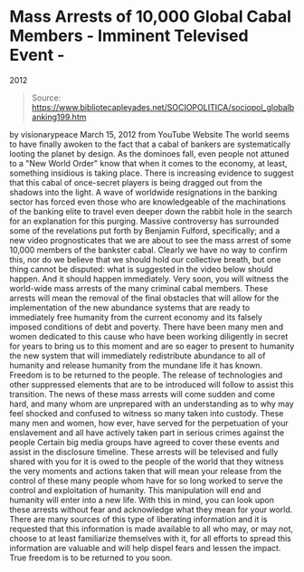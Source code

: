 # Mass Arrests of 10,000 Global Cabal Members - Imminent Televised Event - 
2012

> Source: https://www.bibliotecapleyades.net/SOCIOPOLITICA/sociopol_globalbanking199.htm

by
visionarypeace
March 15, 2012
from
YouTube Website
The world seems to have finally awoken to the
fact that a cabal of bankers are systematically looting the planet by
design. As the dominoes fall, even people not attuned to a "New World Order"
know that when it comes to the economy, at least, something insidious is
taking place.
There is increasing evidence to suggest that this cabal of once-secret
players is being
dragged out from the shadows into the light.
A
wave of worldwide resignations in the banking
sector has forced even those who are knowledgeable of the machinations of
the banking elite to travel even deeper down the rabbit hole in the search
for an explanation for this purging.
Massive controversy has surrounded some of the revelations put forth by
Benjamin Fulford, specifically; and a new video prognosticates that we are
about to see the mass arrest of some 10,000 members of the bankster cabal.
Clearly we have no way to confirm this, nor do
we believe that we should hold our collective breath, but one thing cannot
be disputed: what is suggested in the video below should happen. And it
should happen immediately.
Very soon, you will witness the world-wide mass arrests of the many criminal
cabal members.
These arrests will mean the removal of the final obstacles that will allow
for the implementation of the new abundance systems that are ready to
immediately free humanity from the current economy and its falsely imposed
conditions of debt and poverty.
There have been many men and women dedicated to this cause who have been
working diligently in secret for years to bring us to this moment and are so
eager to present to humanity the new system that will immediately
redistribute abundance to all of humanity and release humanity from the
mundane life it has known.
Freedom is to be returned to the people.
The release of technologies and other suppressed elements that are to be
introduced will follow to assist this transition.
The news of these mass arrests will come sudden and come hard, and many whom
are unprepared with an understanding as to why may feel shocked and confused
to witness so many taken into custody.
These many men and women, how ever, have served for the perpetuation of your
enslavement and all have actively taken part in serious crimes against the
people
Certain big media groups have agreed to cover these events and assist in the
disclosure timeline. These arrests will be televised and fully shared with
you for it is owed to the people of the world that they witness the very
moments and actions taken that will mean your release from the control of
these many people whom have for so long worked to serve the control and
exploitation of humanity.
This manipulation will end and humanity will enter into a new life.
With this in mind, you can look upon these arrests without fear and
acknowledge what they mean for your world.
There are many sources of this type of liberating information and it is
requested that this information is made available to all who may, or may
not, choose to at least familiarize themselves with it, for all efforts to
spread this information are valuable and will help dispel fears and lessen
the impact.
True freedom is to be returned to you soon.
